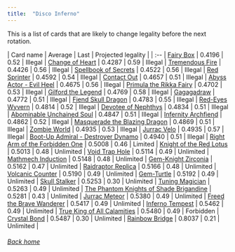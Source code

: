 ```yaml
---
title:  "Disco Inferno"
---
```


This is a list of cards that are likely to change legality before the next rotation.

| Card name | Average | Last | Projected legality |
| :-- |
[Fairy Box](https://db.ygoprodeck.com/card/?search=Fairy%20Box) | 0.4196 | 0.52 | Illegal |
[Change of Heart](https://db.ygoprodeck.com/card/?search=Change%20of%20Heart) | 0.4287 | 0.59 | Illegal |
[Tremendous Fire](https://db.ygoprodeck.com/card/?search=Tremendous%20Fire) | 0.4426 | 0.56 | Illegal |
[Spellbook of Secrets](https://db.ygoprodeck.com/card/?search=Spellbook%20of%20Secrets) | 0.4522 | 0.56 | Illegal |
[Red Sprinter](https://db.ygoprodeck.com/card/?search=Red%20Sprinter) | 0.4592 | 0.54 | Illegal |
[Contact Out](https://db.ygoprodeck.com/card/?search=Contact%20Out) | 0.4657 | 0.51 | Illegal |
[Abyss Actor - Evil Heel](https://db.ygoprodeck.com/card/?search=Abyss%20Actor%20-%20Evil%20Heel) | 0.4675 | 0.56 | Illegal |
[Primula the Rikka Fairy](https://db.ygoprodeck.com/card/?search=Primula%20the%20Rikka%20Fairy) | 0.4702 | 0.53 | Illegal |
[Gilford the Legend](https://db.ygoprodeck.com/card/?search=Gilford%20the%20Legend) | 0.4769 | 0.58 | Illegal |
[Gagagadraw](https://db.ygoprodeck.com/card/?search=Gagagadraw) | 0.4772 | 0.51 | Illegal |
[Fiend Skull Dragon](https://db.ygoprodeck.com/card/?search=Fiend%20Skull%20Dragon) | 0.4783 | 0.55 | Illegal |
[Red-Eyes Wyvern](https://db.ygoprodeck.com/card/?search=Red-Eyes%20Wyvern) | 0.4814 | 0.52 | Illegal |
[Devotee of Nephthys](https://db.ygoprodeck.com/card/?search=Devotee%20of%20Nephthys) | 0.4834 | 0.51 | Illegal |
[Abominable Unchained Soul](https://db.ygoprodeck.com/card/?search=Abominable%20Unchained%20Soul) | 0.4847 | 0.51 | Illegal |
[Infernity Archfiend](https://db.ygoprodeck.com/card/?search=Infernity%20Archfiend) | 0.4862 | 0.52 | Illegal |
[Masquerade the Blazing Dragon](https://db.ygoprodeck.com/card/?search=Masquerade%20the%20Blazing%20Dragon) | 0.4869 | 0.51 | Illegal |
[Zombie World](https://db.ygoprodeck.com/card/?search=Zombie%20World) | 0.4935 | 0.53 | Illegal |
[Jurrac Velo](https://db.ygoprodeck.com/card/?search=Jurrac%20Velo) | 0.4935 | 0.57 | Illegal |
[Boot-Up Admiral - Destroyer Dynamo](https://db.ygoprodeck.com/card/?search=Boot-Up%20Admiral%20-%20Destroyer%20Dynamo) | 0.4940 | 0.51 | Illegal |
[Right Arm of the Forbidden One](https://db.ygoprodeck.com/card/?search=Right%20Arm%20of%20the%20Forbidden%20One) | 0.5008 | 0.46 | Limited |
[Knight of the Red Lotus](https://db.ygoprodeck.com/card/?search=Knight%20of%20the%20Red%20Lotus) | 0.5013 | 0.48 | Unlimited |
[Void Trap Hole](https://db.ygoprodeck.com/card/?search=Void%20Trap%20Hole) | 0.5114 | 0.49 | Unlimited |
[Mathmech Induction](https://db.ygoprodeck.com/card/?search=Mathmech%20Induction) | 0.5148 | 0.48 | Unlimited |
[Gem-Knight Zirconia](https://db.ygoprodeck.com/card/?search=Gem-Knight%20Zirconia) | 0.5162 | 0.47 | Unlimited |
[Raidraptor Replica](https://db.ygoprodeck.com/card/?search=Raidraptor%20Replica) | 0.5166 | 0.48 | Unlimited |
[Volcanic Counter](https://db.ygoprodeck.com/card/?search=Volcanic%20Counter) | 0.5190 | 0.49 | Unlimited |
[Gem-Turtle](https://db.ygoprodeck.com/card/?search=Gem-Turtle) | 0.5192 | 0.49 | Unlimited |
[Skull Stalker](https://db.ygoprodeck.com/card/?search=Skull%20Stalker) | 0.5253 | 0.30 | Unlimited |
[Tuning Magician](https://db.ygoprodeck.com/card/?search=Tuning%20Magician) | 0.5263 | 0.49 | Unlimited |
[The Phantom Knights of Shade Brigandine](https://db.ygoprodeck.com/card/?search=The%20Phantom%20Knights%20of%20Shade%20Brigandine) | 0.5281 | 0.43 | Unlimited |
[Jurrac Meteor](https://db.ygoprodeck.com/card/?search=Jurrac%20Meteor) | 0.5380 | 0.49 | Unlimited |
[Freed the Brave Wanderer](https://db.ygoprodeck.com/card/?search=Freed%20the%20Brave%20Wanderer) | 0.5417 | 0.49 | Unlimited |
[Inferno Tempest](https://db.ygoprodeck.com/card/?search=Inferno%20Tempest) | 0.5462 | 0.49 | Unlimited |
[True King of All Calamities](https://db.ygoprodeck.com/card/?search=True%20King%20of%20All%20Calamities) | 0.5480 | 0.49 | Forbidden |
[Crystal Bond](https://db.ygoprodeck.com/card/?search=Crystal%20Bond) | 0.5487 | 0.30 | Unlimited |
[Rainbow Bridge](https://db.ygoprodeck.com/card/?search=Rainbow%20Bridge) | 0.8037 | 0.21 | Unlimited |

###### [Back home](index)